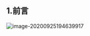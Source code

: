 ## 1.前言

![image-20200925194639917](https://gitee.com/xiaoseame/PictureBed/raw/master/LR-Notes/image-20200925194639917.png)

